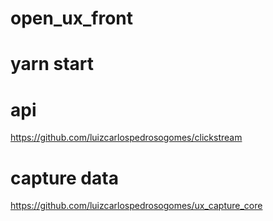 # open_ux_front

# yarn start


# api

https://github.com/luizcarlospedrosogomes/clickstream 

# capture data

https://github.com/luizcarlospedrosogomes/ux_capture_core
